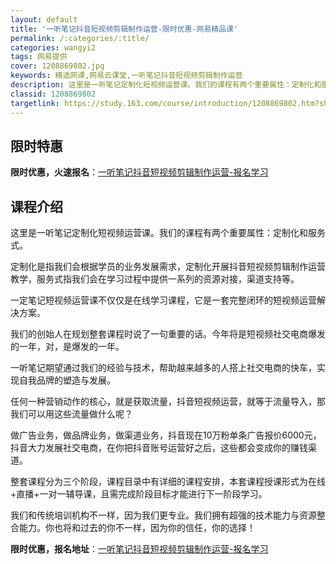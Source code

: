 ```yaml
---
layout: default
title: '一听笔记抖音短视频剪辑制作运营-限时优惠-网易精品课'
permalink: /:categories/:title/
categories: wangyi2
tags: 网易提供
cover: 1208869802.jpg
keywords: 精选网课,网易云课堂,一听笔记抖音短视频剪辑制作运营
description: 这里是一听笔记定制化短视频运营课。我们的课程有两个重要属性：定制化和服务式。定制化是指我们会根据学员的业务发展需求，定制
classid: 1208869802
targetlink: https://study.163.com/course/introduction/1208869802.htm?share=1&shareId=1025206652&utm_campaign=share&utm_medium=iphoneShare&utm_source=&utm_u=1025206652
---
```


## 限时特惠

**限时优惠，火速报名**：[一听笔记抖音短视频剪辑制作运营-报名学习](https://study.163.com/course/introduction/1208869802.htm?share=1&shareId=1025206652&utm_campaign=share&utm_medium=iphoneShare&utm_source=&utm_u=1025206652)

## 课程介绍

这里是一听笔记定制化短视频运营课。我们的课程有两个重要属性：定制化和服务式。

定制化是指我们会根据学员的业务发展需求，定制化开展抖音短视频剪辑制作运营教学，服务式指我们会在学习过程中提供一系列的资源对接，渠道支持等。

一定笔记短视频运营课不仅仅是在线学习课程，它是一套完整闭环的短视频运营解决方案。

我们的创始人在规划整套课程时说了一句重要的话。今年将是短视频社交电商爆发的一年，对，是爆发的一年。

一听笔记期望通过我们的经验与技术，帮助越来越多的人搭上社交电商的快车，实现自我品牌的塑造与发展。

任何一种营销动作的核心，就是获取流量，抖音短视频运营，就等于流量导入，那我们可以用这些流量做什么呢？

做广告业务，做品牌业务，做渠道业务，抖音现在10万粉单条广告报价6000元，抖音大力发展社交电商，在你把抖音账号运营好之后，这些都会变成你的赚钱渠道。

整套课程分为三个阶段，课程目录中有详细的课程安排，本套课程授课形式为在线+直播+一对一辅导课，且需完成阶段目标才能进行下一阶段学习。

我们和传统培训机构不一样，因为我们更专业。我们拥有超强的技术能力与资源整合能力。你也将和过去的你不一样，因为你的信任，你的选择！

**限时优惠，报名地址**：[一听笔记抖音短视频剪辑制作运营-报名学习](https://study.163.com/course/introduction/1208869802.htm?share=1&shareId=1025206652&utm_campaign=share&utm_medium=iphoneShare&utm_source=&utm_u=1025206652)

